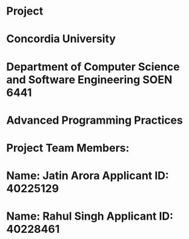 # Project
# Concordia University
# Department of Computer Science and Software Engineering SOEN 6441
# Advanced Programming Practices
# Project Team Members:
# Name: Jatin Arora Applicant ID: 40225129
# Name: Rahul Singh Applicant ID: 40228461
